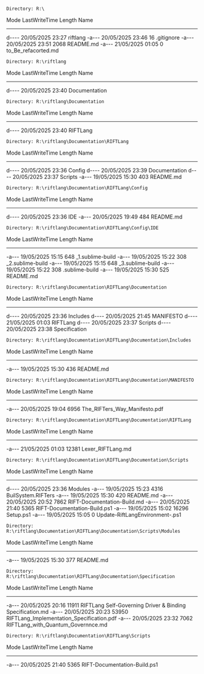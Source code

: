 
    Directory: R:\

Mode                 LastWriteTime         Length Name
----                 -------------         ------ ----
d----          20/05/2025    23:27                riftlang
-a---          20/05/2025    23:46             16 .gitignore
-a---          20/05/2025    23:51           2068 README.md
-a---          21/05/2025    01:05              0 to_Be_refacorted.md

    Directory: R:\riftlang

Mode                 LastWriteTime         Length Name
----                 -------------         ------ ----
d----          20/05/2025    23:40                Documentation

    Directory: R:\riftlang\Documentation

Mode                 LastWriteTime         Length Name
----                 -------------         ------ ----
d----          20/05/2025    23:40                RIFTLang

    Directory: R:\riftlang\Documentation\RIFTLang

Mode                 LastWriteTime         Length Name
----                 -------------         ------ ----
d----          20/05/2025    23:36                Config
d----          20/05/2025    23:39                Documentation
d----          20/05/2025    23:37                Scripts
-a---          19/05/2025    15:30            403 README.md

    Directory: R:\riftlang\Documentation\RIFTLang\Config

Mode                 LastWriteTime         Length Name
----                 -------------         ------ ----
d----          20/05/2025    23:36                IDE
-a---          20/05/2025    19:49            484 README.md

    Directory: R:\riftlang\Documentation\RIFTLang\Config\IDE

Mode                 LastWriteTime         Length Name
----                 -------------         ------ ----
-a---          19/05/2025    15:15            648 _1.sublime-build
-a---          19/05/2025    15:22            308 _2.sublime-build
-a---          19/05/2025    15:15            648 _3.sublime-build
-a---          19/05/2025    15:22            308 .sublime-build
-a---          19/05/2025    15:30            525 README.md

    Directory: R:\riftlang\Documentation\RIFTLang\Documentation

Mode                 LastWriteTime         Length Name
----                 -------------         ------ ----
d----          20/05/2025    23:36                Includes
d----          20/05/2025    21:45                MANIFESTO
d----          21/05/2025    01:03                RIFTLang
d----          20/05/2025    23:37                Scripts
d----          20/05/2025    23:38                Specification

    Directory: R:\riftlang\Documentation\RIFTLang\Documentation\Includes

Mode                 LastWriteTime         Length Name
----                 -------------         ------ ----
-a---          19/05/2025    15:30            436 README.md

    Directory: R:\riftlang\Documentation\RIFTLang\Documentation\MANIFESTO

Mode                 LastWriteTime         Length Name
----                 -------------         ------ ----
-a---          20/05/2025    19:04           6956 The_RIFTers_Way_Manifesto.pdf

    Directory: R:\riftlang\Documentation\RIFTLang\Documentation\RIFTLang

Mode                 LastWriteTime         Length Name
----                 -------------         ------ ----
-a---          21/05/2025    01:03          12381 Lexer_RIFTLang.md

    Directory: R:\riftlang\Documentation\RIFTLang\Documentation\Scripts

Mode                 LastWriteTime         Length Name
----                 -------------         ------ ----
d----          20/05/2025    23:36                Modules
-a---          19/05/2025    15:23           4316 BuilSystem.RIFTers
-a---          19/05/2025    15:30            420 README.md
-a---          20/05/2025    20:52           7862 RIFT-Documentation-Build.md
-a---          20/05/2025    21:40           5365 RIFT-Documentation-Build.ps1
-a---          19/05/2025    15:02          16296 Setup.ps1
-a---          19/05/2025    15:05              0 Update-RiftLangEnvironment-.ps1

    Directory: R:\riftlang\Documentation\RIFTLang\Documentation\Scripts\Modules

Mode                 LastWriteTime         Length Name
----                 -------------         ------ ----
-a---          19/05/2025    15:30            377 README.md

    Directory: R:\riftlang\Documentation\RIFTLang\Documentation\Specification

Mode                 LastWriteTime         Length Name
----                 -------------         ------ ----
-a---          20/05/2025    20:16          11911 RIFTLang Self-Governing Driver & Binding Specification.md
-a---          20/05/2025    20:23          53950 RIFTLang_Implementation_Specification.pdf
-a---          20/05/2025    23:32           7062 RIFTLang_with_Quantum_Governnce.md

    Directory: R:\riftlang\Documentation\RIFTLang\Scripts

Mode                 LastWriteTime         Length Name
----                 -------------         ------ ----
-a---          20/05/2025    21:40           5365 RIFT-Documentation-Build.ps1

